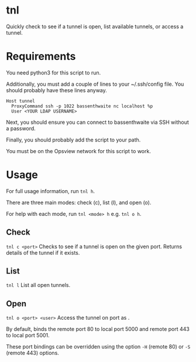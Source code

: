 # tnl
Quickly check to see if a tunnel is open, list available tunnels, or access a tunnel.

# Requirements
You need python3 for this script to run.

Additionally, you must add a couple of lines to your ~/.ssh/config file.
You should probably have these lines anyway.

```
Host tunnel
  ProxyCommand ssh -p 1022 bassenthwaite nc localhost %p
  User <YOUR LDAP USERNAME>
```

Next, you should ensure you can connect to bassenthwaite via SSH without a password.

Finally, you should probably add the script to your path.

You must be on the Opsview network for this script to work.

# Usage
For full usage information, run `tnl h`.

There are three main modes: check (c), list (l), and open (o).

For help with each mode, run `tnl <mode> h` e.g. `tnl o h`.


## Check
`tnl c <port>`
Checks to see if a tunnel is open on the given port.
Returns details of the tunnel if it exists.

## List
`tnl l`
List all open tunnels.

## Open
`tnl o <port> <user>`
Access the tunnel on port <port> as <user>.

By default, binds the remote port 80 to local port 5000 and remote port 443 to local port 5001.

These port bindings can be overridden using the option `-H` (remote 80) or `-S` (remote 443) options.
